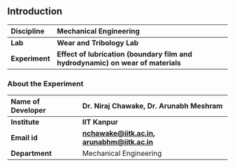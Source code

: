 ## Introduction


<b>Discipline | <b> Mechanical Engineering
:--|:--|
<b> Lab | <b> Wear and Tribology Lab
<b> Experiment| <b> Effect of lubrication (boundary film and hydrodynamic) on wear of materials

### About the Experiment 

<b>Name of Developer | <b> Dr. Niraj Chawake,  Dr. Arunabh Meshram
:--|:--|
<b> Institute | <b>  IIT Kanpur
<b> Email id|    <b>  nchawake@iitk.ac.in, arunabhm@iitk.ac.in
<b> Department |  Mechanical Engineering



